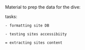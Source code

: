 Material to prep the data for the dive:

tasks:

    - formatting site DB

    - testing sites accessibiity

    = extracting sites content
